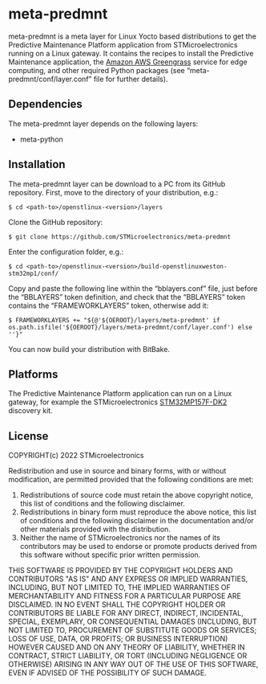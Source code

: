 # meta-predmnt

meta-predmnt is a meta layer for Linux Yocto based distributions to get the Predictive Maintenance Platform application from STMicroelectronics running on a Linux gateway. It contains the recipes to install the Predictive Maintenance application, the [Amazon AWS Greengrass](https://aws.amazon.com/it/greengrass/) service for edge computing, and other required Python packages (see “meta-predmnt/conf/layer.conf” file for further details).


## Dependencies
The meta-predmnt layer depends on the following layers:
 - meta-python


## Installation
The meta-predmnt layer can be download to a PC from its GitHub repository.
First, move to the <layers> directory of your distribution, e.g.:
  ```Shell
  $ cd <path-to>/openstlinux-<version>/layers
  ```
Clone the GitHub repository:
  ```Shell
  $ git clone https://github.com/STMicroelectronics/meta-predmnt
  ```
Enter the configuration folder, e.g.:
  ```Shell
  $ cd <path-to>/openstlinux-<version>/build-openstlinuxweston-stm32mp1/conf/
  ```
Copy and paste the following line within the “bblayers.conf” file, just before the “BBLAYERS” token definition, and check that the “BBLAYERS” token contains the “FRAMEWORKLAYERS” token, otherwise add it:
  ```Shell
  $ FRAMEWORKLAYERS += "${@'${OEROOT}/layers/meta-predmnt' if os.path.isfile('${OEROOT}/layers/meta-predmnt/conf/layer.conf') else ''}"
  ```
You can now build your distribution with BitBake.


## Platforms
The Predictive Maintenance Platform application can run on a Linux gateway, for example the STMicroelectronics [STM32MP157F-DK2](https://www.st.com/en/evaluation-tools/stm32mp157f-dk2.html) discovery kit.


## License
COPYRIGHT(c) 2022 STMicroelectronics

Redistribution and use in source and binary forms, with or without
modification, are permitted provided that the following conditions are met:
  1. Redistributions of source code must retain the above copyright notice,
     this list of conditions and the following disclaimer.
  2. Redistributions in binary form must reproduce the above 
     notice, this list of conditions and the following disclaimer in the
     documentation and/or other materials provided with the distribution.
  3. Neither the name of STMicroelectronics nor the names of its
     contributors may be used to endorse or promote products derived from
     this software without specific prior written permission.

THIS SOFTWARE IS PROVIDED BY THE COPYRIGHT HOLDERS AND CONTRIBUTORS "AS IS"
AND ANY EXPRESS OR IMPLIED WARRANTIES, INCLUDING, BUT NOT LIMITED TO, THE
IMPLIED WARRANTIES OF MERCHANTABILITY AND FITNESS FOR A PARTICULAR PURPOSE
ARE DISCLAIMED. IN NO EVENT SHALL THE COPYRIGHT HOLDER OR CONTRIBUTORS BE
LIABLE FOR ANY DIRECT, INDIRECT, INCIDENTAL, SPECIAL, EXEMPLARY, OR
CONSEQUENTIAL DAMAGES (INCLUDING, BUT NOT LIMITED TO, PROCUREMENT OF
SUBSTITUTE GOODS OR SERVICES; LOSS OF USE, DATA, OR PROFITS; OR BUSINESS
INTERRUPTION) HOWEVER CAUSED AND ON ANY THEORY OF LIABILITY, WHETHER IN
CONTRACT, STRICT LIABILITY, OR TORT (INCLUDING NEGLIGENCE OR OTHERWISE)
ARISING IN ANY WAY OUT OF THE USE OF THIS SOFTWARE, EVEN IF ADVISED OF THE
POSSIBILITY OF SUCH DAMAGE.
